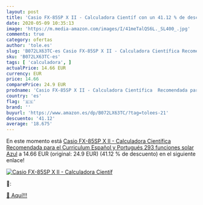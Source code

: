 ```yaml
---
layout: post
title: 'Casio FX-85SP X II - Calculadora Científ con un 41.12 % de descuento'
date: 2020-05-09 10:35:13
image: 'https://m.media-amazon.com/images/I/41meTalQS6L._SL400_.jpg'
comments: true
category: ofertas
author: 'tole.es'
slug: 'B072LX63TC-es Casio FX-85SP X II - Calculadora Científica Recomendada...'
sku: 'B072LX63TC-es'
tags: [ 'calculadora', ]
actualPrice: 14.66 EUR
currency: EUR
price: 14.66
comparePrice: 24.9 EUR
prodname: 'Casio FX-85SP X II - Calculadora Científica  Recomendada para el Curriculum Español y Portugués  293 funciones  solar  Azul'
country: 'es'
flag: '🇪🇸'
brand: ''
buyurl: 'https://www.amazon.es/dp/B072LX63TC/?tag=tolees-21'
descuento: '41.12'
average: '18.675'
---
```


En este momento está [Casio FX-85SP X II - Calculadora Científica  Recomendada para el Curriculum Español y Portugués  293 funciones  solar  Azul](https://www.amazon.es/dp/B072LX63TC/?tag=tolees-21) a 14.66 EUR (original: 24.9 EUR) (41.12 %  de descuento) en el siguiente enlace!

[![Casio FX-85SP X II - Calculadora Científ](https://m.media-amazon.com/images/I/41meTalQS6L._SL400_.jpg)](https://www.amazon.es/dp/B072LX63TC/?tag=tolees-21)

🔎:


[🛒 Aquí!!!](https://www.amazon.es/dp/B072LX63TC/?tag=tolees-21)
